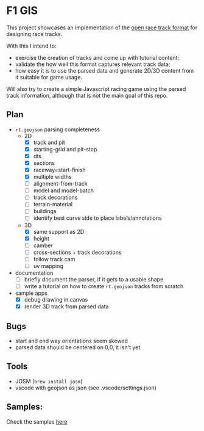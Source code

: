 # F1 GIS

This project showcases an implementation of the [open race track format](https://github.com/JosePedroDias/open-race-track-format) for designing race tracks.

With this I intend to:
- exercise the creation of tracks and come up with tutorial content;
- validate the how well this format captures relevant track data;
- how easy it is to use the parsed data and generate 2D/3D content from it suitable for game usage.

Will also try to create a simple Javascript racing game using the parsed track information, although that is not the main goal of this repo.

## Plan

- `rt.geojson` parsing completeness
    -  2D
        - [x] track and pit
        - [x] starting-grid and pit-stop
        - [x] dts
        - [x] sections
        - [x] raceway=start-finish
        - [x] multiple widths
        - [ ] alignment-from-track
        - [ ] model and model-batch
        - [ ] track decorations
        - [ ] terrain-material
        - [ ] buildings
        - [ ] identify best curve side to place labels/annotations
    - 3D
        - [x] same support as 2D
        - [x] height
        - [ ] camber
        - [ ] cross-sections + track decorations
        - [ ] follow track cam
        - [ ] uv mapping
- documentation
    - [ ] briefly document the parser, if it gets to a usable shape
    - [ ] write a tutorial on how to create `rt.geojson` tracks from scratch
- sample apps
    - [x] debug drawing in canvas
    - [x] render 3D track from parsed data

## Bugs

- start and end way orientations seem skewed
- parsed data should be centered on 0,0, it isn't yet

## Tools

- JOSM (`brew install josm`)
- vscode with geojson as json (see .vscode/settings.json)

## Samples:

Check the samples [here](https://josepedrodias.github.io/f1gis/index.html)

